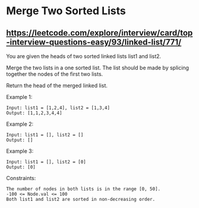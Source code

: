 # Merge Two Sorted Lists
## https://leetcode.com/explore/interview/card/top-interview-questions-easy/93/linked-list/771/

You are given the heads of two sorted linked lists list1 and list2.

Merge the two lists in a one sorted list. The list should be made by splicing together the nodes of the first two lists.

Return the head of the merged linked list.

 

Example 1:

	Input: list1 = [1,2,4], list2 = [1,3,4]
	Output: [1,1,2,3,4,4]

Example 2:

	Input: list1 = [], list2 = []
	Output: []

Example 3:

	Input: list1 = [], list2 = [0]
	Output: [0]

 

Constraints:

    The number of nodes in both lists is in the range [0, 50].
    -100 <= Node.val <= 100
    Both list1 and list2 are sorted in non-decreasing order.


